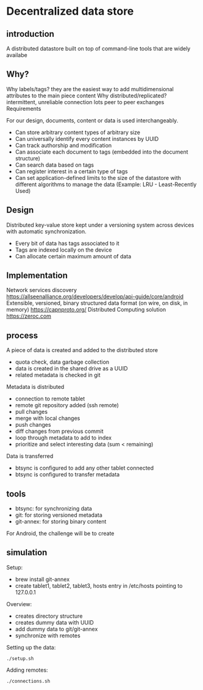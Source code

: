 # Decentralized data store

## introduction

A distributed datastore built on top of command-line tools that are widely availabe


## Why?

Why labels/tags? 
they are the easiest way to add multidimensional attributes to the main piece content
Why distributed/replicated?
intermittent, unreliable connection
lots peer to peer exchanges
Requirements

For our design, documents, content or data is used interchangeably.

* Can store arbitrary content types of arbitrary size 
* Can universally identify every content instances by UUID
* Can track authorship and modification
* Can associate each document to tags (embedded into the document structure)
* Can search data based on tags
* Can register interest in a certain type of tags
* Can set application-defined limits to the size of the datastore with different algorithms to manage the data (Example: LRU - Least-Recently Used)

## Design

Distributed key-value store kept under a versioning system across devices with automatic synchronization.

* Every bit of data has tags associated to it
* Tags are indexed locally on the device
* Can allocate certain maximum amount of data 

## Implementation

Network services discovery
https://allseenalliance.org/developers/develop/api-guide/core/android
Extensible, versioned, binary structured data format (on wire, on disk, in memory)
https://capnproto.org/
 Distributed Computing solution
https://zeroc.com

## process

A piece of data is created and added to the distributed store

* quota check, data garbage collection
* data is created in the shared drive as a UUID
* related metadata is checked in git

Metadata is distributed

* connection to remote tablet
* remote git repository added (ssh remote)
* pull changes
* merge with local changes
* push changes
* diff changes from previous commit
* loop through metadata to add to index
* prioritize and select interesting data (sum < remaining)

Data is transferred

* btsync is configured to add any other tablet connected
* btsync is configured to transfer metadata

## tools

* btsync: for synchronizing data
* git: for storing versioned metadata
* git-annex: for storing binary content

For Android, the challenge will be to create 

## simulation

Setup:

* brew install git-annex
* create tablet1, tablet2, tablet3, hosts entry in /etc/hosts pointing to 127.0.0.1

Overview:

* creates directory structure
* creates dummy data with UUID
* add dummy data to git/git-annex
* synchronize with remotes

Setting up the data:

```
./setup.sh
```

Adding remotes:

```
./connections.sh
```
